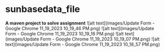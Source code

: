 # sunbasedata_file
**A maven project to solve assignment**
![alt text](images/Update Form - Google Chrome 11_19_2023 10_19_46 PM.png)
![alt text](images/Update Form - Google Chrome 11_19_2023 10_19_16 PM.png)
![alt text](images/Update Form - Google Chrome 11_19_2023 10_19_07 PM.png)
![alt text](images/Update Form - Google Chrome 11_19_2023 10_18_57 PM.png)
